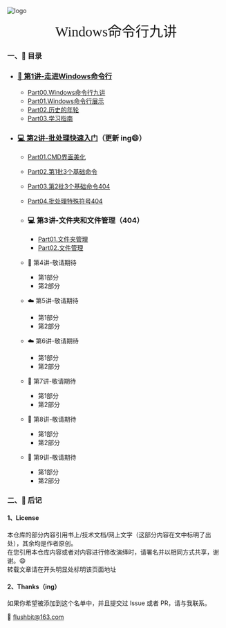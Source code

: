 

![logo](https://hacv.gitee.io/command/_media/logo.png)

<center><font size=6 face="行书">Windows命令行九讲</font></center>



### 一、:memo: 目录


- ### [🎨 第1讲-走进Windows命令行](https://hacv.gitee.io/command/#/)

  - [Part00.Windows命令行九讲]((https://hacv.gitee.io/command/#/./%E7%AC%AC1%E8%AE%B2-%E8%B5%B0%E8%BF%9BWindows%E5%91%BD%E4%BB%A4%E8%A1%8C/%E7%AC%AC1%E8%AE%B2))
  - [Part01.Windows命令行展示](https://hacv.gitee.io/command/#/./%E7%AC%AC1%E8%AE%B2-%E8%B5%B0%E8%BF%9BWindows%E5%91%BD%E4%BB%A4%E8%A1%8C/Part01.Windows%E5%91%BD%E4%BB%A4%E8%A1%8C%E5%B1%95%E7%A4%BA)
  - [Part02.历史的年轮](https://hacv.gitee.io/command/#/./%E7%AC%AC1%E8%AE%B2-%E8%B5%B0%E8%BF%9BWindows%E5%91%BD%E4%BB%A4%E8%A1%8C/Part02.%E5%8E%86%E5%8F%B2%E7%9A%84%E5%B9%B4%E8%BD%AE)
  - [Part03.学习指南](https://hacv.gitee.io/command/#/./%E7%AC%AC1%E8%AE%B2-%E8%B5%B0%E8%BF%9BWindows%E5%91%BD%E4%BB%A4%E8%A1%8C/Part03.%E5%AD%A6%E4%B9%A0%E6%8C%87%E5%8D%97)


- ### [💻 第2讲-批处理快速入门](./第2讲-批处理快速入门/第2讲.md)（更新 ing:smile:）
  
  - [Part01.CMD界面美化](./第2讲-批处理快速入门/Part01.CMD界面美化.md)
  - [Part02.第1批3个基础命令](./第2讲-批处理快速入门/Part02.第1批3个基础命令.md)
  - [Part03.第2批3个基础命令404](./第2讲-批处理快速入门/Part03.第2批3个基础命令.md404)
  - [Part04.批处理特殊符号404](./第2讲-批处理快速入门/Part04.批处理特殊符号.md404)


  - ### 💻 第3讲-文件夹和文件管理（404）
    
      - [Part01.文件夹管理](02.文件夹和文件管理/Part01.文件夹管理.md)
      - [Part02.文件管理](02.文件夹和文件管理/Part02.文件管理.md)


  - 🎨 第4讲-敬请期待
      - 第1部分
      - 第2部分

  - ☁️ 第5讲-敬请期待
      - 第1部分
      - 第2部分

  - ☁️ 第6讲-敬请期待
      - 第1部分
      - 第2部分

  - 🎨 第7讲-敬请期待
      - 第1部分
      - 第2部分

  - 🔧 第8讲-敬请期待
      - 第1部分
      - 第2部分

  - 🔧 第9讲-敬请期待
      - 第1部分
      - 第2部分

  

### 二​、:memo: 后记

#### 1、License

本仓库的部分内容引用书上/技术文档/网上文字（这部分内容在文中标明了出处），其余均是作者原创。  
在您引用本仓库内容或者对内容进行修改演绎时，请署名并以相同方式共享，谢谢。:smile:  
转载文章请在开头明显处标明该页面地址    



#### 2、Thanks（ing）

如果你希望被添加到这个名单中，并且提交过 Issue 或者 PR，请与我联系。    

:email: flushbit@163.com








